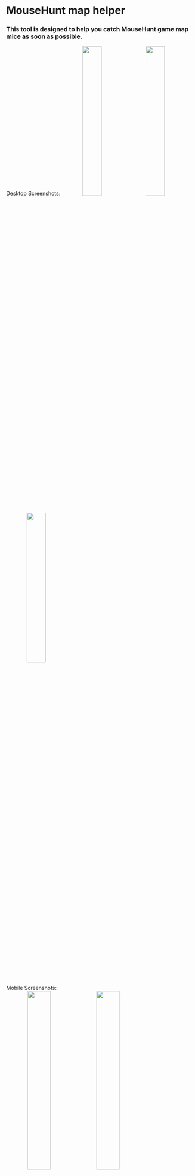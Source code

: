 # MouseHunt map helper

### This tool is designed to help you catch MouseHunt game map mice as soon as possible.

Desktop Screenshots:
<kbd align="center"><img src="https://cloud.githubusercontent.com/assets/8228441/24878385/2e99dcc8-1df0-11e7-98f1-4c15297fe053.PNG" width="32%">
<img src="https://cloud.githubusercontent.com/assets/8228441/24878383/2e98eb6a-1df0-11e7-9003-00f34fa4e7ce.PNG" width="32%">
<img src="https://cloud.githubusercontent.com/assets/8228441/24878384/2e98cd4c-1df0-11e7-80cd-10ce6f482065.PNG" width="32%">
</kbd>

Mobile Screenshots:<br/>
<kbd align="center"><img src="https://cloud.githubusercontent.com/assets/8228441/24878952/5e8132ae-1df2-11e7-877c-8f135d23db27.PNG" width="35%">
<img src="https://cloud.githubusercontent.com/assets/8228441/24878953/5e84588a-1df2-11e7-8241-e8fa1b6e2b67.PNG" width="35%">
</kbd>

**Usage:**<br/>

1. Copy mouse list from mousehunt map<br/>
2. Paste the list into the website and click submit<br/>
3. Enjoy the list of locations, mice and cheeses<br/>
<a target="_blank" href="https://mhmaphelper.agiletravels.com/mice/Master%20of%20the%20Cheese%20Fang+Student%20of%20the%20Cheese%20Claw+Polar%20Bear+Iceblade+Sand%20Cavalry+Yeti+Pie%20Thief+Riptide+Twisted%20Fiend+Living%20Ice+Balack%20the%20Banished+Chipper">Example with sample mice</a>


**Features:**
* It is sorted by the most mice per location
* Removing a mouse removes it from all locations
* If location has zero mice, it is removed
* Only recognized mice will be in the results (filters other text out)

 
**Requirements:**
* Mice list must be separated by new lines

 
**Technologies used:**
* Frameworks: Laravel / AngularJS
* Code Version Control: Git / GitHub
* Database: Mysql / PhpMyAdmin / SequelPro
* Deployment: Dploy.io
* UI: Bootstrap / SASS / JQuery
* Package Managers: Gulp / NPM / Composer
* Languages: PHP, CSS, HTML, JavaScript, Sql
* Servers: Apache / NGINX
* Editors: PHP Storm / Sublime Text / Vim / Nano / MC

